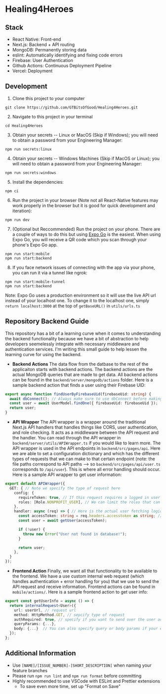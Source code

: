 # Healing4Heroes

## Stack

- React Native: Front-end
- Next.js: Backend + API routing
- MongoDB: Permanently storing data
- eslint: Automatically identifying and fixing code errors
- Firebase: User Authentication
- Github Actions: Continuous Deployment Pipeline
- Vercel: Deployment

## Development

1. Clone this project to your computer
```
git clone https://github.com/GTBitsOfGood/Healing4Heroes.git
```
2. Navigate to this project in your terminal
```
cd Healing4Heroes
```
3. Obtain your secrets -- Linux or MacOS (Skip if Windows); you will need to obtain a password from your Engineering Manager:
```
npm run secrets:linux
```
4. Obtain your secrets -- Windows Machines (Skip if MacOS or Linux); you will need to obtain a password from your Engineering Manager:
```
npm run secrets:windows
```
5. Install the dependencies:
```
npm ci
```
6. Run the project in your browser (Note not all React-Native features may work properly in the browser but it is good for quick development and iteration):
```
npm run dev
```
7. (Optional but Reccommended) Run the project on your phone. There are a couple of ways to do this but using [Expo Go](https://expo.dev/client) is the easiest. When using Expo Go, you will receive a QR code which you scan through your phone's Expo Go app.
```
npm run start:mobile
npm run start:backend
```
8. If you face network issues of connecting with the app via your phone, you can run it via a tunnel like ngrok:
```
npm run start:mobile-tunnel
npm run start:backend
```
Note: Expo Go uses a production environment so it will use the live API url instead of your localhost one. To change it to the localhost one, simply `return localhost:3000` at the top of `getBaseURL()` in `utils/urls.ts`

## Repository Backend Guide
This repository has a bit of a learning curve when it comes to understanding the backend functionality because we have a bit of abstraction to help developers seemelessly integrate with necessary middleware and authentication services. I'm writing this small guide to help lessen the learning curve for using the backend.

- **Backend Actions**
The data flow from the datbase to the rest of the applicaiton starts with backend actions. The backend actions are the actual MongoDB queries that are made to get data. All backend actions can be found in the `backend/server/mongodb/actions` folder. Here is a sample backend action that finds a user using their Firebase UID:
```typescript
export async function findUserByFirebaseUid(firebaseUid: string) {
  await dbConnect(); // Always make sure to use dbConnect before making a Mongo query!
  const user = await UserModel.findOne({ firebaseUid: firebaseUid });
  return user;
}
```
- **API Wrapper**
The API wrapper is a wrapper around the traditional Next.js API handlers that handles things like CORS, user authentication, and role checking. It acts as a middleware between the API request and the handler. You can read through the API wrapper in `backend/server/utils/APIWrapper.ts` if you would like to learn more. The API wrapper is used in the API endpoints in `backend/src/pages/api`. Here we are able to set a configuration dictionary and which has the different types of requests that we can make to that certain endpoint (note: the file paths correspond to API paths --> so `backend/src/pages/api/user.ts` corresponds to `/api/user`). This is where all error handling should occur. Here is a sample API wrapper to get user information:

```typescript
export default APIWrapper({
  GET: { // Note we specify the type of request here
    config: {
      requireToken: true, // If this request requires a logged in user then we set this to true
      roles: [Role.NONPROFIT_USER], // We can limit the roles that can access this endpoint
    },
    handler: async (req) => { // Here is the actual user fetching logic
      const accessToken: string = req.headers.accesstoken as string; // access token is available as req.headers.accesstoken
      const user = await getUser(accessToken);

      if (!user) {
        throw new Error("User not found in database!");
      }

      return user;
    },
  }
});
```
- **Frontend Action**
Finally, we want all that functionality to be available to the frontend. We have a use custom internal web request (which handles authentication + error handling for you) that we use to send the API request and receive information. Frontend actions can be found in `mobile/actions/`. Here is a sample frontend action to get user info:
```typescript
export const getUserInfo = async () => {
  return internalRequest<User>({
    url: userUrl, // request url 
    method: HttpMethod.GET, // sepcify type of request
    authRequired: true, // specify if you want to send over the user access token
    queryParams: {...},
    body: {...}  // You can also specify query or body params if your endpoint needs it
  });
};

```
## Additional Information

- Use `[NAME]/[ISSUE_NUMBER]-[SHORT_DESCRIPTION]` when naming your feature branches
- Please run `npm run lint` and `npm run format` before committing
- Highly recommended to use VSCode with ESLint and Prettier extensions
  - To save even more time, set up "Format on Save"
